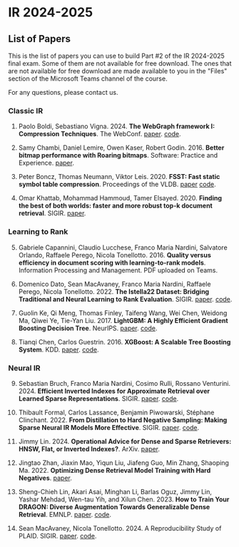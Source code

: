 # IR 2024-2025
## List of Papers

This is the list of papers you can use to build Part #2 of the IR 2024-2025 final exam. Some of them are not available for free download. The ones that are not available for free download are made available to you in the "Files" section of the Microsoft Teams channel of the course.

For any questions, please contact us.

### Classic IR

1. Paolo Boldi, Sebastiano Vigna. 2024. **The WebGraph framework I: Compression Techniques**. The WebConf. [paper](https://vigna.di.unimi.it/ftp/papers/WebGraphI.pdf). [code](https://github.com/vigna/webgraph-rs).

2. Samy Chambi, Daniel Lemire, Owen Kaser, Robert Godin. 2016. **Better bitmap performance with Roaring bitmaps**. Software: Practice and Experience. [paper](http://arxiv.org/abs/1402.6407).

3. Peter Boncz, Thomas Neumann, Viktor Leis. 2020. **FSST: Fast static symbol table compression**. Proceedings of the VLDB. [paper](https://www.vldb.org/pvldb/vol13/p2649-boncz.pdf) [code](https://github.com/cwida/fsst).

4. Omar Khattab, Mohammad Hammoud, Tamer Elsayed. 2020. **Finding the best of both worlds: faster and more robust top-k document retrieval**. SIGIR. [paper](https://web2.qatar.cmu.edu/~mhhammou/SIGIR_20_LazyBM.pdf).

### Learning to Rank

5. Gabriele Capannini, Claudio Lucchese, Franco Maria Nardini, Salvatore Orlando, Raffaele Perego, Nicola Tonellotto. 2016. **Quality versus efficiency in document scoring with learning-to-rank models**. Information Processing and Management. PDF uploaded on Teams.

6. Domenico Dato, Sean MacAvaney, Franco Maria Nardini, Raffaele Perego, Nicola Tonellotto. 2022. **The Istella22 Dataset: Bridging Traditional and Neural Learning to Rank Evaluation**. SIGIR. [paper](https://dl.acm.org/doi/10.1145/3477495.3531740). [code](https://github.com/hpclab/istella22-experiments).

7. Guolin Ke, Qi Meng, Thomas Finley, Taifeng Wang, Wei Chen, Weidong Ma, Qiwei Ye, Tie-Yan Liu. 2017. **LightGBM: A Highly Efficient Gradient Boosting Decision Tree**. NeurIPS. [paper](https://proceedings.neurips.cc/paper_files/paper/2017/file/6449f44a102fde848669bdd9eb6b76fa-Paper.pdf). [code](https://github.com/microsoft/LightGBM).

8. Tianqi Chen, Carlos Guestrin. 2016. **XGBoost: A Scalable Tree Boosting System**. KDD. [paper](https://www.kdd.org/kdd2016/papers/files/rfp0697-chenAemb.pdf). [code](https://github.com/dmlc/xgboost).

### Neural IR
   
9. Sebastian Bruch, Franco Maria Nardini, Cosimo Rulli, Rossano Venturini. 2024. **Efficient Inverted Indexes for Approximate Retrieval over Learned Sparse Representations**. SIGIR. [paper](https://arxiv.org/abs/2404.18812). [code](https://github.com/TusKANNy/seismic).

10. Thibault Formal, Carlos Lassance, Benjamin Piwowarski, Stéphane Clinchant. 2022. **From Distillation to Hard Negative Sampling: Making Sparse Neural IR Models More Effective**. SIGIR. [paper](https://arxiv.org/abs/2205.04733). [code](https://github.com/naver/splade).

11. Jimmy Lin. 2024. **Operational Advice for Dense and Sparse Retrievers: HNSW, Flat, or Inverted Indexes?**. ArXiv. [paper](https://arxiv.org/abs/2409.06464).

12. Jingtao Zhan, Jiaxin Mao, Yiqun Liu, Jiafeng Guo, Min Zhang, Shaoping Ma. 2022. **Optimizing Dense Retrieval Model Training with Hard Negatives**. [paper]().

13. Sheng-Chieh Lin, Akari Asai, Minghan Li, Barlas Oguz, Jimmy Lin, Yashar Mehdad, Wen-tau Yih, and Xilun Chen. 2023. **How to Train Your DRAGON: Diverse Augmentation Towards Generalizable Dense Retrieval**. EMNLP. [paper](https://aclanthology.org/2023.findings-emnlp.423.pdf). [code](https://github.com/facebookresearch/dpr-scale).

14. Sean MacAvaney, Nicola Tonellotto. 2024. A Reproducibility Study of PLAID. SIGIR. [paper](https://arxiv.org/abs/2404.14989). [code](https://github.com/seanmacavaney/plaidrepro).
